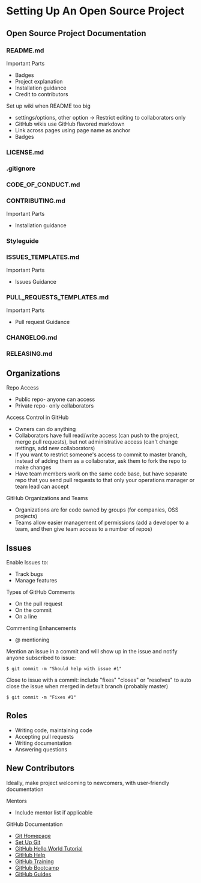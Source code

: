 # Setting Up An Open Source Project

## Open Source Project Documentation

### README.md

Important Parts
* Badges
* Project explanation
* Installation guidance
* Credit to contributors

Set up wiki when README too big
* settings/options, other option -> Restrict editing to collaborators only
* GitHub wikis use GitHub flavored markdown
* Link across pages using page name as anchor
* Badges

### LICENSE.md
### .gitignore
### CODE_OF_CONDUCT.md
### CONTRIBUTING.md

Important Parts
* Installation guidance

### Styleguide
### ISSUES_TEMPLATES.md

Important Parts
* Issues Guidance

### PULL_REQUESTS_TEMPLATES.md

Important Parts
* Pull request Guidance

### CHANGELOG.md
### RELEASING.md

## Organizations

Repo Access
* Public repo- anyone can access
* Private repo- only collaborators

Access Control in GitHub
* Owners can do anything
* Collaborators have full read/write access (can push to the project, merge pull requests), but not administrative access (can't change settings, add new collaborators)
* If you want to restrict someone's access to commit to master branch, instead of adding them as a collaborator, ask them to fork the repo to make changes
* Have team members work on the same code base, but have separate repo that you send pull requests to that only your operations manager or team lead can accept

GitHub Organizations and Teams
* Organizations are for code owned by groups (for companies, OSS projects)
* Teams allow easier management of permissions (add a developer to a team, and then give team access to a number of repos)

## Issues

<!--
* Labels- Beginner friendly

Listing issues- issues tab, open/closed, filtering issues
Labels- example: features and bugs, including multiple labels
Assign, milestone, issue notifications, subscribe/unsubscribe to an issue
Respond by replying to any email about that issue

Issues- keyboard shortcuts
New issue, drop down list of developers, select/create new milestone
Rails repo issues- filter issues by milestone, labels
-->

Enable Issues to:
* Track bugs
* Manage features

Types of GitHub Comments
* On the pull request
* On the commit
* On a line

Commenting Enhancements
* @ mentioning

Mention an issue in a commit and will show up in the issue and notify anyone subscribed to issue: 

    $ git commit -m "Should help with issue #1"

Close to issue with a commit: include "fixes" "closes" or "resolves" to auto close the issue when merged in default branch (probably master)

    $ git commit -m "Fixes #1"

## Roles

* Writing code, maintaining code
* Accepting pull requests
* Writing documentation
* Answering questions

## New Contributors

Ideally, make project welcoming to newcomers, with user-friendly documentation

Mentors
* Include mentor list if applicable

GitHub Documentation
* [Git Homepage](https://git-scm.com)
* [Set Up Git](https://help.github.com/articles/set-up-git)
* [GitHub Hello World Tutorial](https://guides.github.com/activities/hello-world)
* [GitHub Help](https://help.github.com)  
* [GitHub Training](http://training.github.com)  
* [GitHub Bootcamp](https://help.github.com/categories/bootcamp)  
* [GitHub Guides](https://guides.github.com) 

